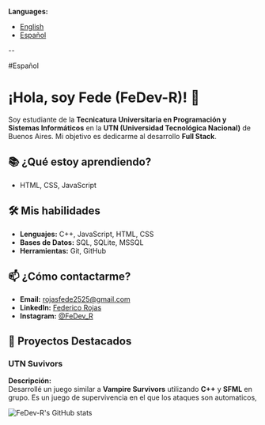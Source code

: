 **Languages:**
- [English](#english-version)
- [Español](#spanish-version)

--

#Español
# ¡Hola, soy **Fede** (FeDev-R)! 👋

Soy estudiante de la **Tecnicatura Universitaria en Programación y Sistemas Informáticos** en la **UTN (Universidad Tecnológica Nacional)** de Buenos Aires. Mi objetivo es dedicarme al desarrollo **Full Stack**. 

## 📚 ¿Qué estoy aprendiendo?
- HTML, CSS, JavaScript
  

## 🛠️ Mis habilidades
- **Lenguajes:** C++, JavaScript, HTML, CSS
- **Bases de Datos:** SQL, SQLite, MSSQL
- **Herramientas:** Git, GitHub

## 📫 ¿Cómo contactarme?
- **Email:** [rojasfede2525@gmail.com](mailto:rojasfede@gmail.com)
- **LinkedIn:** [Federico Rojas](https://www.linkedin.com/in/federico-rojas-4aa9522a5)
- **Instagram:** [@FeDev_R](https://www.instagram.com/fxdeerojxs/)

  
## 🌟 Proyectos Destacados

### **UTN Suvivors**

**Descripción:**  
Desarrollé un juego similar a **Vampire Survivors** utilizando **C++** y **SFML** en grupo. Es un juego de supervivencia en el que los ataques son automaticos, 

![FeDev-R's GitHub stats](https://github-readme-stats.vercel.app/api?username=FeDev-R&show_icons=true&hide_title=true&hide_border=true&count_private=true&theme=cobalt&bg_color=00000000&text_color=00bcd4)

<!--
**FeDev-R/FeDev-R** is a ✨ _special_ ✨ repository because its `README.md` (this file) appears on your GitHub profile.

Here are some ideas to get you started:

- 🔭 I’m currently working on ...
- 🌱 I’m currently learning ...
- 👯 I’m looking to collaborate on ...
- 🤔 I’m looking for help with ...
- 💬 Ask me about ...
- 📫 How to reach me: ...
- 😄 Pronouns: ...
- ⚡ Fun fact: ...
-->
